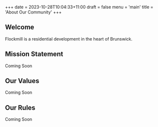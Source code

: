 +++
date = 2023-10-28T10:04:33+11:00
draft = false
menu = 'main'
title = 'About Our Community'
+++

## Welcome

Flockmill is a residential development in the heart of Brunswick.

## Mission Statement

Coming Soon

## Our Values

Coming Soon

## Our Rules

Coming Soon
